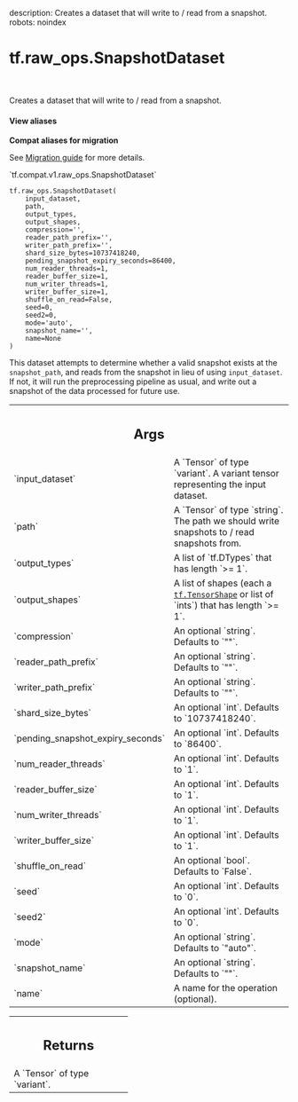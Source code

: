 description: Creates a dataset that will write to / read from a snapshot.
robots: noindex

# tf.raw_ops.SnapshotDataset

<!-- Insert buttons and diff -->

<table class="tfo-notebook-buttons tfo-api nocontent" align="left">

</table>



Creates a dataset that will write to / read from a snapshot.


<section class="expandable">
  <h4 class="showalways">View aliases</h4>
  <p>
<b>Compat aliases for migration</b>
<p>See
<a href="https://www.tensorflow.org/guide/migrate">Migration guide</a> for
more details.</p>
<p>`tf.compat.v1.raw_ops.SnapshotDataset`</p>
</p>
</section>

<pre class="devsite-click-to-copy prettyprint lang-py tfo-signature-link">
<code>tf.raw_ops.SnapshotDataset(
    input_dataset,
    path,
    output_types,
    output_shapes,
    compression=&#x27;&#x27;,
    reader_path_prefix=&#x27;&#x27;,
    writer_path_prefix=&#x27;&#x27;,
    shard_size_bytes=10737418240,
    pending_snapshot_expiry_seconds=86400,
    num_reader_threads=1,
    reader_buffer_size=1,
    num_writer_threads=1,
    writer_buffer_size=1,
    shuffle_on_read=False,
    seed=0,
    seed2=0,
    mode=&#x27;auto&#x27;,
    snapshot_name=&#x27;&#x27;,
    name=None
)
</code></pre>



<!-- Placeholder for "Used in" -->

This dataset attempts to determine whether a valid snapshot exists at the
`snapshot_path`, and reads from the snapshot in lieu of using `input_dataset`.
If not, it will run the preprocessing pipeline as usual, and write out a
snapshot of the data processed for future use.

<!-- Tabular view -->
 <table class="responsive fixed orange">
<colgroup><col width="214px"><col></colgroup>
<tr><th colspan="2"><h2 class="add-link">Args</h2></th></tr>

<tr>
<td>
`input_dataset`<a id="input_dataset"></a>
</td>
<td>
A `Tensor` of type `variant`.
A variant tensor representing the input dataset.
</td>
</tr><tr>
<td>
`path`<a id="path"></a>
</td>
<td>
A `Tensor` of type `string`.
The path we should write snapshots to / read snapshots from.
</td>
</tr><tr>
<td>
`output_types`<a id="output_types"></a>
</td>
<td>
A list of `tf.DTypes` that has length `>= 1`.
</td>
</tr><tr>
<td>
`output_shapes`<a id="output_shapes"></a>
</td>
<td>
A list of shapes (each a <a href="../../tf/TensorShape.md"><code>tf.TensorShape</code></a> or list of `ints`) that has length `>= 1`.
</td>
</tr><tr>
<td>
`compression`<a id="compression"></a>
</td>
<td>
An optional `string`. Defaults to `""`.
</td>
</tr><tr>
<td>
`reader_path_prefix`<a id="reader_path_prefix"></a>
</td>
<td>
An optional `string`. Defaults to `""`.
</td>
</tr><tr>
<td>
`writer_path_prefix`<a id="writer_path_prefix"></a>
</td>
<td>
An optional `string`. Defaults to `""`.
</td>
</tr><tr>
<td>
`shard_size_bytes`<a id="shard_size_bytes"></a>
</td>
<td>
An optional `int`. Defaults to `10737418240`.
</td>
</tr><tr>
<td>
`pending_snapshot_expiry_seconds`<a id="pending_snapshot_expiry_seconds"></a>
</td>
<td>
An optional `int`. Defaults to `86400`.
</td>
</tr><tr>
<td>
`num_reader_threads`<a id="num_reader_threads"></a>
</td>
<td>
An optional `int`. Defaults to `1`.
</td>
</tr><tr>
<td>
`reader_buffer_size`<a id="reader_buffer_size"></a>
</td>
<td>
An optional `int`. Defaults to `1`.
</td>
</tr><tr>
<td>
`num_writer_threads`<a id="num_writer_threads"></a>
</td>
<td>
An optional `int`. Defaults to `1`.
</td>
</tr><tr>
<td>
`writer_buffer_size`<a id="writer_buffer_size"></a>
</td>
<td>
An optional `int`. Defaults to `1`.
</td>
</tr><tr>
<td>
`shuffle_on_read`<a id="shuffle_on_read"></a>
</td>
<td>
An optional `bool`. Defaults to `False`.
</td>
</tr><tr>
<td>
`seed`<a id="seed"></a>
</td>
<td>
An optional `int`. Defaults to `0`.
</td>
</tr><tr>
<td>
`seed2`<a id="seed2"></a>
</td>
<td>
An optional `int`. Defaults to `0`.
</td>
</tr><tr>
<td>
`mode`<a id="mode"></a>
</td>
<td>
An optional `string`. Defaults to `"auto"`.
</td>
</tr><tr>
<td>
`snapshot_name`<a id="snapshot_name"></a>
</td>
<td>
An optional `string`. Defaults to `""`.
</td>
</tr><tr>
<td>
`name`<a id="name"></a>
</td>
<td>
A name for the operation (optional).
</td>
</tr>
</table>



<!-- Tabular view -->
 <table class="responsive fixed orange">
<colgroup><col width="214px"><col></colgroup>
<tr><th colspan="2"><h2 class="add-link">Returns</h2></th></tr>
<tr class="alt">
<td colspan="2">
A `Tensor` of type `variant`.
</td>
</tr>

</table>

